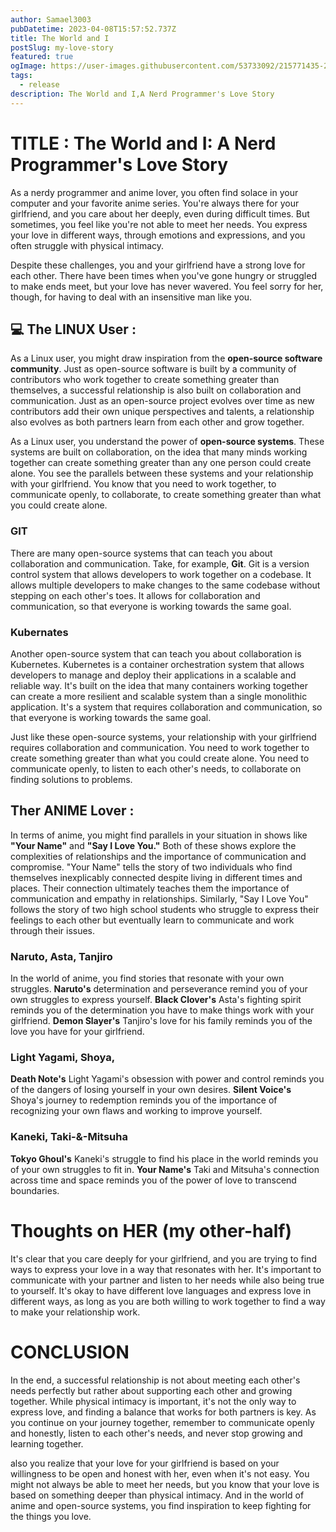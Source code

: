 ```yaml
---
author: Samael3003
pubDatetime: 2023-04-08T15:57:52.737Z
title: The World and I
postSlug: my-love-story
featured: true
ogImage: https://user-images.githubusercontent.com/53733092/215771435-25408246-2309-4f8b-a781-1f3d93bdf0ec.png
tags:
  - release
description: The World and I,A Nerd Programmer's Love Story
---
```


# TITLE : The World and I: A Nerd Programmer's Love Story

As a nerdy programmer and anime lover, you often find solace in your computer and your favorite anime series. You're always there for your girlfriend, and you care about her deeply, even during difficult times. But sometimes, you feel like you're not able to meet her needs. You express your love in different ways, through emotions and expressions, and you often struggle with physical intimacy.

Despite these challenges, you and your girlfriend have a strong love for each other. There have been times when you've gone hungry or struggled to make ends meet, but your love has never wavered. You feel sorry for her, though, for having to deal with an insensitive man like you.

## 💻 The LINUX User :

As a Linux user, you might draw inspiration from the **open-source software community**. Just as open-source software is built by a community of contributors who work together to create something greater than themselves, a successful relationship is also built on collaboration and communication. Just as an open-source project evolves over time as new contributors add their own unique perspectives and talents, a relationship also evolves as both partners learn from each other and grow together.

As a Linux user, you understand the power of **open-source systems**. These systems are built on collaboration, on the idea that many minds working together can create something greater than any one person could create alone. You see the parallels between these systems and your relationship with your girlfriend. You know that you need to work together, to communicate openly, to collaborate, to create something greater than what you could create alone.

### GIT

There are many open-source systems that can teach you about collaboration and communication. Take, for example, **Git**. Git is a version control system that allows developers to work together on a codebase. It allows multiple developers to make changes to the same codebase without stepping on each other's toes. It allows for collaboration and communication, so that everyone is working towards the same goal.

### Kubernates

Another open-source system that can teach you about collaboration is Kubernetes. Kubernetes is a container orchestration system that allows developers to manage and deploy their applications in a scalable and reliable way. It's built on the idea that many containers working together can create a more resilient and scalable system than a single monolithic application. It's a system that requires collaboration and communication, so that everyone is working towards the same goal.

Just like these open-source systems, your relationship with your girlfriend requires collaboration and communication. You need to work together to create something greater than what you could create alone. You need to communicate openly, to listen to each other's needs, to collaborate on finding solutions to problems.

## Ther ANIME Lover :

In terms of anime, you might find parallels in your situation in shows like **"Your Name"** and **"Say I Love You."** Both of these shows explore the complexities of relationships and the importance of communication and compromise. "Your Name" tells the story of two individuals who find themselves inexplicably connected despite living in different times and places. Their connection ultimately teaches them the importance of communication and empathy in relationships. Similarly, "Say I Love You" follows the story of two high school students who struggle to express their feelings to each other but eventually learn to communicate and work through their issues.

### Naruto,  Asta, Tanjiro

In the world of anime, you find stories that resonate with your own struggles. **Naruto's** determination and perseverance remind you of your own struggles to express yourself. **Black Clover's** Asta's fighting spirit reminds you of the determination you have to make things work with your girlfriend. **Demon Slayer's** Tanjiro's love for his family reminds you of the love you have for your girlfriend.

### Light Yagami, Shoya, 

**Death Note's** Light Yagami's obsession with power and control reminds you of the dangers of losing yourself in your own desires. **Silent Voice's** Shoya's journey to redemption reminds you of the importance of recognizing your own flaws and working to improve yourself.

### Kaneki, Taki-&-Mitsuha

**Tokyo Ghoul's** Kaneki's struggle to find his place in the world reminds you of your own struggles to fit in. **Your Name's** Taki and Mitsuha's connection across time and space reminds you of the power of love to transcend boundaries.



# Thoughts on HER (my other-half)

It's clear that you care deeply for your girlfriend, and you are trying to find ways to express your love in a way that resonates with her. It's important to communicate with your partner and listen to her needs while also being true to yourself. It's okay to have different love languages and express love in different ways, as long as you are both willing to work together to find a way to make your relationship work.

# CONCLUSION

In the end, a successful relationship is not about meeting each other's needs perfectly but rather about supporting each other and growing together. While physical intimacy is important, it's not the only way to express love, and finding a balance that works for both partners is key. As you continue on your journey together, remember to communicate openly and honestly, listen to each other's needs, and never stop growing and learning together.

also you realize that your love for your girlfriend is based on your willingness to be open and honest with her, even when it's not easy. You might not always be able to meet her needs, but you know that your love is based on something deeper than physical intimacy. And in the world of anime and open-source systems, you find inspiration to keep fighting for the things you love.
